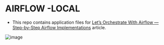 # AIRFLOW -LOCAL

- This repo contains application files for [Let’s Orchestrate With Airflow — Step-by-Step Airflow Implementations](https://medium.com/towards-artificial-intelligence/lets-orchestrate-with-airflow-step-by-step-airflow-implementations-8100d8fe58b0) article.


![image](https://user-images.githubusercontent.com/51021282/194310346-48a21492-453e-4ec3-968a-a5b0d9424691.png)
